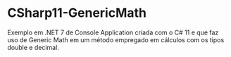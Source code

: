 # CSharp11-GenericMath
Exemplo em .NET 7 de Console Application criada com o C# 11 e que faz uso de Generic Math em um método empregado em cálculos com os tipos double e decimal.
